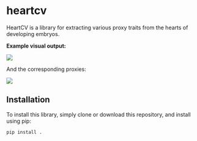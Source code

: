 # heartcv

HeartCV is a library for extracting various proxy traits from the hearts of developing embryos. 

**Example visual output:**

<img src='https://github.com/EmbryoPhenomics/heartcv/tree/main/assets/output51.gif'>

And the corresponding proxies:

<img src='https://github.com/EmbryoPhenomics/heartcv/tree/main/assets/output51.jpg'>

## Installation

To install this library, simply clone or download this repository, and install using pip:

``` shell
pip install .

```



